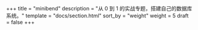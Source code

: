 +++
title = "minibend"
description = "从 0 到 1 的实战专题，搭建自己的数据库系统。"
template = "docs/section.html"
sort_by = "weight"
weight = 5
draft = false
+++
